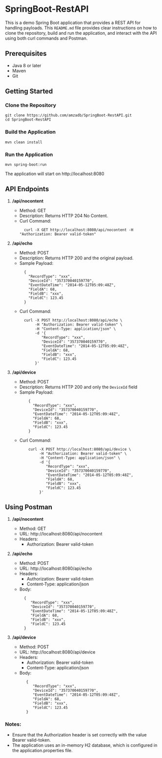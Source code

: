 # SpringBoot-RestAPI

This is a demo Spring Boot application that provides a REST API for handling payloads.
This `README.md` file provides clear instructions on how to clone the repository, build and run the application, and interact with the API using both curl commands and Postman.

## Prerequisites
- Java 8 or later
- Maven
- Git

## Getting Started

### Clone the Repository
```
git clone https://github.com/amzadb/SpringBoot-RestAPI.git
cd SpringBoot-RestAPI
```

### Build the Application
```
mvn clean install
```

### Run the Application
```
mvn spring-boot:run
```

The application will start on http://localhost:8080

## API Endpoints
1. **/api/nocontent**
   * Method: GET
   * Description: Returns HTTP 204 No Content.
   * Curl Command:
     ```
       curl -X GET http://localhost:8080/api/nocontent -H "Authorization: Bearer valid-token"
     ```

2. **/api/echo**
   * Method: POST
   * Description: Returns HTTP 200 and the original payload.
   * Sample Payload:
     ```
       {
         "RecordType": "xxx",
         "DeviceId": "357370040159770",
         "EventDateTime": "2014-05-12T05:09:48Z",
         "FieldA": 68,
         "FieldB": "xxx",
         "FieldC": 123.45
       }
     ```
   * Curl Command:
     ```
       curl -X POST http://localhost:8080/api/echo \
            -H "Authorization: Bearer valid-token" \
            -H "Content-Type: application/json" \
            -d '{
               "RecordType": "xxx",
               "DeviceId": "357370040159770",
               "EventDateTime": "2014-05-12T05:09:48Z",
               "FieldA": 68,
               "FieldB": "xxx",
               "FieldC": 123.45
            }'
     ```

3. **/api/device**
   * Method: POST
   * Description: Returns HTTP 200 and only the <code>DeviceId</code> field
   * Sample Payload:
     ```
         {
           "RecordType": "xxx",
           "DeviceId": "357370040159770",
           "EventDateTime": "2014-05-12T05:09:48Z",
           "FieldA": 68,
           "FieldB": "xxx",
           "FieldC": 123.45
         }
     ```
   * Curl Command:
     ```
         curl -X POST http://localhost:8080/api/device \
              -H "Authorization: Bearer valid-token" \
              -H "Content-Type: application/json" \
              -d '{
                 "RecordType": "xxx",
                 "DeviceId": "357370040159770",
                 "EventDateTime": "2014-05-12T05:09:48Z",
                 "FieldA": 68,
                 "FieldB": "xxx",
                 "FieldC": 123.45
              }'
     ```

## Using Postman
1. **/api/nocontent**
   * Method: GET
   * URL: http://localhost:8080/api/nocontent
   * Headers:
      * Authorization: Bearer valid-token
      
2. **/api/echo**
   * Method: POST
   * URL: http://localhost:8080/api/echo
   * Headers:
      * Authorization: Bearer valid-token
      * Content-Type: application/json
    * Body:
      ```
        {
           "RecordType": "xxx",
           "DeviceId": "357370040159770",
           "EventDateTime": "2014-05-12T05:09:48Z",
           "FieldA": 68,
           "FieldB": "xxx",
           "FieldC": 123.45
        }
      ```
3. **/api/device**
   * Method: POST
   * URL: http://localhost:8080/api/device
   * Headers:
      * Authorization: Bearer valid-token
      * Content-Type: application/json
   * Body:
     ```
        {
           "RecordType": "xxx",
           "DeviceId": "357370040159770",
           "EventDateTime": "2014-05-12T05:09:48Z",
           "FieldA": 68,
           "FieldB": "xxx",
           "FieldC": 123.45
        }
     ```
### Notes:
* Ensure that the Authorization header is set correctly with the value Bearer valid-token.
* The application uses an in-memory H2 database, which is configured in the application.properties file.
